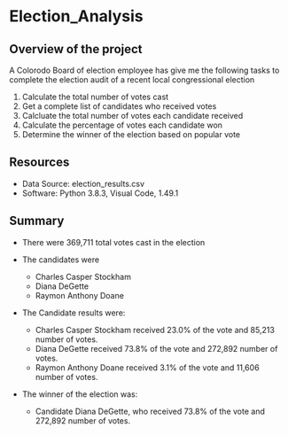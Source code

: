 # Election_Analysis
## Overview of the project

A Colorodo Board of election employee has give me the following tasks to complete the election audit of a recent local congressional election

1. Calculate the total number of votes cast
2. Get a complete list of candidates who received votes
3. Calcluate the total number of votes each candidate received
4. Calculate the percentage of votes each candidate won
5. Determine the winner of the election based on popular vote

## Resources

* Data Source: election_results.csv
* Software: Python 3.8.3, Visual Code, 1.49.1

## Summary

* There were 369,711 total votes cast in the election
* The candidates were
	- Charles Casper Stockham
	- Diana DeGette
	- Raymon Anthony Doane
* The Candidate results were:
	- Charles Casper Stockham received 23.0% of the vote and 85,213 number of votes.
	- Diana DeGette received 73.8% of the vote and 272,892 number of votes.
	- Raymon Anthony Doane received 3.1% of the vote and 11,606 number of votes.

* The winner of the election was:
	- Candidate Diana DeGette, who received 73.8% of the vote and 272,892 number of votes.
